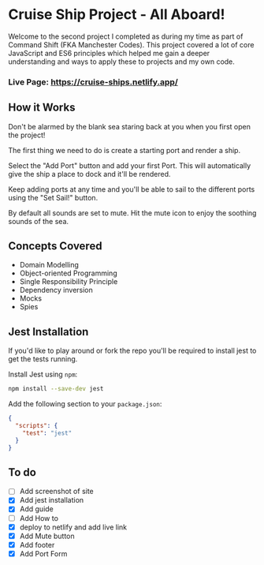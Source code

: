 # Cruise Ship Project - All Aboard!

Welcome to the second project I completed as during my time as part of Command Shift (FKA Manchester Codes). This project covered a lot of core JavaScript and ES6 principles which helped me gain a deeper understanding and ways to apply these to projects and my own code.

### Live Page: https://cruise-ships.netlify.app/

## How it Works

Don't be alarmed by the blank sea staring back at you when you first open the project!

The first thing we need to do is create a starting port and render a ship.

Select the "Add Port" button and add your first Port. This will automatically give the ship a place to dock and it'll be rendered.

Keep adding ports at any time and you'll be able to sail to the different ports using the "Set Sail!" button.

By default all sounds are set to mute. Hit the mute icon to enjoy the soothing sounds of the sea.

## Concepts Covered

- Domain Modelling
- Object-oriented Programming
- Single Responsibility Principle
- Dependency inversion
- Mocks
- Spies

## Jest Installation

If you'd like to play around or fork the repo you'll be required to install jest to get the tests running.

Install Jest using `npm`:

```bash
npm install --save-dev jest
```

Add the following section to your `package.json`:

```json
{
  "scripts": {
    "test": "jest"
  }
}
```

## To do

- [ ] Add screenshot of site
- [x] Add jest installation
- [x] Add guide
- [ ] Add How to
- [x] deploy to netlify and add live link
- [x] Add Mute button
- [x] Add footer
- [x] Add Port Form
